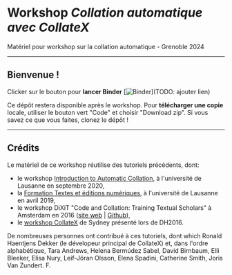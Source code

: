 # Workshop *Collation automatique avec CollateX*
Matériel pour workshop sur la collation automatique - Grenoble 2024

---

## Bienvenue !

Clicker sur le bouton pour **lancer Binder** 
[![Binder](https://mybinder.org/badge_logo.svg)](TODO: ajouter lien)

Ce dépôt restera disponible après le workshop. Pour **télécharger une copie** locale, utiliser le bouton vert "Code" et choisir "Download zip". Si vous savez ce que vous faites, clonez le dépôt !

---

## Crédits

Le matériel de ce workshop réutilise des tutoriels précédents, dont:
  - le workshop [Introduction to Automatic Collation](https://automaticcollationlausanne2020.github.io/), à l'université de Lausanne en septembre 2020,
  - la [Formation Textes et éditions numériques](https://github.com/elespdn/CollateX_tutorial/blob/master/workshopLausanne201904/INTRO.ipynb), à l'université de Lausanne en avril 2019,
  - le workshop DiXiT "Code and Collation: Training Textual Scholars" à Amsterdam en 2016 ([site web](https://sites.google.com/site/dixitcodingcollation/) | [Github](https://github.com/DiXiT-eu/collatex-tutorial)),
  - le [workshop CollateX](http://collatex.obdurodon.org/) de Sydney présenté lors de DH2016.

De nombreuses personnes ont contribué à ces tutoriels, dont which Ronald Haentjens Dekker (le dévelopeur principal de CollateX) et, dans l'ordre alphabétique, Tara Andrews, Helena Bermúdez Sabel, David Birnbaum, Elli Bleeker, Elisa Nury, Leif-Jöran Olsson, Elena Spadini, Catherine Smith, Joris Van Zundert. F.

